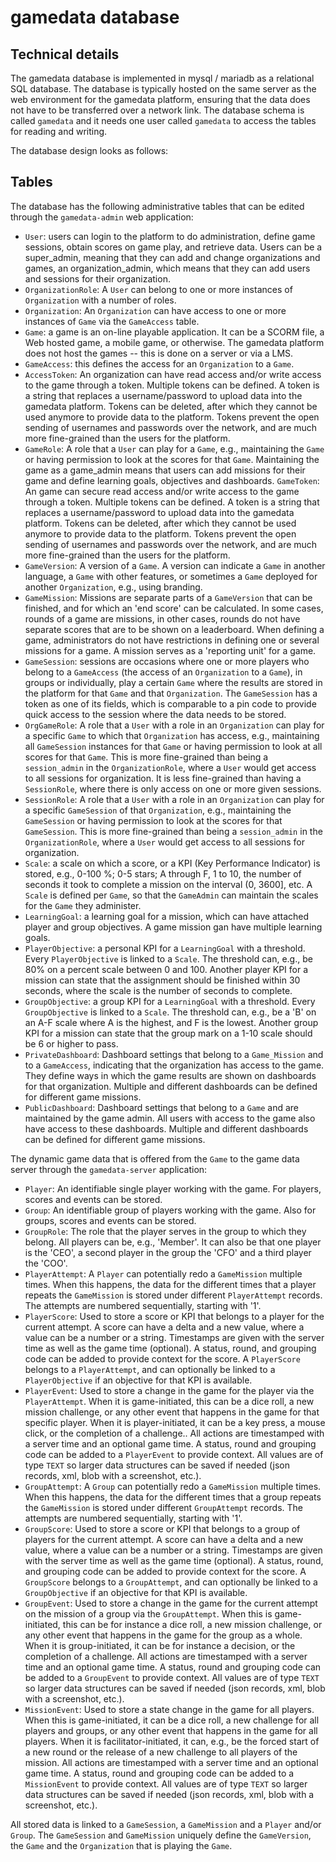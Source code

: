# gamedata database

## Technical details

The gamedata database is implemented in mysql / mariadb as a relational SQL database. The database is typically hosted on the same server as the web environment for the gamedata platform, ensuring that the data does not have to be transferred over a network link. The database schema is called `gamedata` and it needs one user called `gamedata` to access the tables for reading and writing.

The database design looks as follows:




## Tables

The database has the following administrative tables that can be edited through the `gamedata-admin` web application:

* `User`: users can login to the platform to do administration, define game sessions, obtain scores on game play, and retrieve data. Users can be a super_admin, meaning that they can add and change organizations and games, an organization_admin, which means that they can add users and sessions for their organization.
* `OrganizationRole`: A `User` can belong to one or more instances of `Organization` with a number of roles.
* `Organization`: An `Organization` can have access to one or more instances of `Game` via the `GameAccess` table.
* `Game`: a game is an on-line playable application. It can be a SCORM file, a Web hosted game, a mobile game, or otherwise. The gamedata platform does not host the games -- this is done on a server or via a LMS.
* `GameAccess`: this defines the access for an `Organization` to a `Game`. 
* `AccessToken`: An organization can have read access and/or write access to the game through a token. Multiple tokens can be defined. A token is a string that replaces a username/password to upload data into the gamedata platform. Tokens can be deleted, after which they cannot be used anymore to provide data to the platform. Tokens prevent the open sending of usernames and passwords over the network, and are much more fine-grained than the users for the platform.
* `GameRole`: A role that a `User` can play for a `Game`, e.g., maintaining the `Game` or having permission to look at the scores for that `Game`. Maintaining the game as a game_admin means that users can add missions for their game and define learning goals, objectives and dashboards.
`GameToken`: An game can secure read access and/or write access to the game through a token. Multiple tokens can be defined. A token is a string that replaces a username/password to upload data into the gamedata platform. Tokens can be deleted, after which they cannot be used anymore to provide data to the platform. Tokens prevent the open sending of usernames and passwords over the network, and are much more fine-grained than the users for the platform.
* `GameVersion`: A version of a `Game`. A version can indicate a `Game` in another language, a `Game` with other features, or sometimes a `Game` deployed for another `Organization`, e.g., using branding.
* `GameMission`: Missions are separate parts of a `GameVersion` that can be finished, and for which an 'end score' can be calculated. In some cases, rounds of a game are missions, in other cases, rounds do not have separate scores that are to be shown on a leaderboard. When defining a game, administrators do not have restrictions in defining one or several missions for a game. A mission serves as a 'reporting unit' for a game.
* `GameSession`: sessions are occasions where one or more players who belong to a `GameAccess` (the access of an `Organization` to a `Game`), in groups or individually, play a certain `Game` where the results are stored in the platform for that `Game` and that `Organization`. The `GameSession` has a token as one of its fields, which is comparable to a pin code to provide quick access to the session where the data needs to be stored. 
* `OrgGameRole`: A role that a `User` with a role in an `Organization` can play for a specific `Game` to which that `Organization` has access, e.g., maintaining all `GameSession` instances for that `Game` or having permission to look at all scores for that `Game`. This is more fine-grained than being a `session_admin` in the `OrganizationRole`, where a `User` would get access to all sessions for organization. It is less fine-grained than having a `SessionRole`, where there is only access on one or more given sessions.
* `SessionRole`: A role that a `User` with a role in an `Organization` can play for a specific `GameSession` of that `Organization`, e.g., maintaining the `GameSession` or having permission to look at the scores for that `GameSession`. This is more fine-grained than being a `session_admin` in the `OrganizationRole`, where a `User` would get access to all sessions for organization.
* `Scale`: a scale on which a score, or a KPI (Key Performance Indicator) is stored, e.g., 0-100 %; 0-5 stars; A through F, 1 to 10, the number of seconds it took to complete a mission on the interval (0, 3600], etc. A `Scale` is defined per `Game`, so that the `GameAdmin` can maintain the scales for the `Game` they administer.
* `LearningGoal`: a learning goal for a mission, which can have attached player and group objectives. A game mission gan have multiple learning goals.
* `PlayerObjective`: a personal KPI for a `LearningGoal` with a threshold. Every `PlayerObjective` is linked to a `Scale`. The threshold can, e.g., be 80% on a percent scale between 0 and 100. Another player KPI for a mission can state that the assignment should be finished within 30 seconds, where the scale is the number of seconds to complete.
* `GroupObjective`: a group KPI for a `LearningGoal` with a threshold. Every `GroupObjective` is linked to a `Scale`. The threshold can, e.g., be a 'B' on an A-F scale where A is the highest, and F is the lowest. Another group KPI for a mission can state that the group mark on a 1-10 scale should be 6 or higher to pass.
* `PrivateDashboard`: Dashboard settings that belong to a `Game_Mission` and to a `GameAccess`, indicating that the organization has access to the game. They define ways in which the game results are shown on dashboards for that organization. Multiple and different dashboards can be defined for different game missions. 
* `PublicDashboard`: Dashboard settings that belong to a `Game` and are maintained by the game admin. All users with access to the game also have access to these dashboards. Multiple and different dashboards can be defined for different game missions. 

The dynamic game data that is offered from the `Game` to the game data server through the `gamedata-server` application:

* `Player`: An identifiable single player working with the game. For players, scores and events can be stored.
* `Group`: An identifiable group of players working with the game. Also for groups, scores and events can be stored.
* `GroupRole`: The role that the player serves in the group to which they belong. All players can be, e.g., 'Member'. It can also be that one player is the 'CEO', a second player in the group the 'CFO' and a third player the 'COO'. 
* `PlayerAttempt`: A `Player` can potentially redo a `GameMission` multiple times. When this happens, the data for the different times that a player repeats the `GameMission` is stored under different `PlayerAttempt` records. The attempts are numbered sequentially, starting with '1'.
* `PlayerScore`: Used to store a score or KPI that belongs to a player for the current attempt. A score can have a delta and a new value, where a value can be a number or a string. Timestamps are given with the server time as well as the game time (optional). A status, round, and grouping code can be added to provide context for the score. A `PlayerScore` belongs to a `PlayerAttempt`, and can optionally be linked to a `PlayerObjective` if an objective for that KPI is available.
* `PlayerEvent`: Used to store a change in the game for the player via the `PlayerAttempt`. When it is game-initiated, this can be a dice roll, a new mission challenge, or any other event that happens in the game for that specific player. When it is player-initiated, it can be a key press, a mouse click, or the completion of a challenge.. All actions are timestamped with a server time and an optional game time. A status, round and grouping code can be added to a `PlayerEvent` to provide context. All values are of type `TEXT` so larger data structures can be saved if needed (json records, xml, blob with a screenshot, etc.). 
* `GroupAttempt`: A `Group` can potentially redo a `GameMission` multiple times. When this happens, the data for the different times that a group repeats the `GameMission` is stored under different `GroupAttempt` records. The attempts are numbered sequentially, starting with '1'.
* `GroupScore`: Used to store a score or KPI that belongs to a group of players for the current attempt. A score can have a delta and a new value, where a value can be a number or a string. Timestamps are given with the server time as well as the game time (optional). A status, round, and grouping code can be added to provide context for the score. A `GroupScore` belongs to a `GroupAttempt`, and can optionally be linked to a `GroupObjective` if an objective for that KPI is available.
* `GroupEvent`: Used to store a change in the game for the current attempt on the mission of a group via the `GroupAttempt`. When this is game-initiated, this can be for instance a dice roll, a new mission challenge, or any other event that happens in the game for the group as a whole. When it is group-initiated, it can be for instance a decision, or the completion of a challenge. All actions are timestamped with a server time and an optional game time. A status, round and grouping code can be added to a `GroupEvent` to provide context. All values are of type `TEXT` so larger data structures can be saved if needed (json records, xml, blob with a screenshot, etc.). 
* `MissionEvent`: Used to store a state change in the game for all players. When this is game-initiated, it can be a dice roll, a new challenge for all players and groups, or any other event that happens in the game for all players. When it is facilitator-initiated, it can, e.g., be the forced start of a new round or the release of a new challenge to all players of the mission. All actions are timestamped with a server time and an optional game time. A status, round and grouping code can be added to a `MissionEvent` to provide context. All values are of type `TEXT` so larger data structures can be saved if needed (json records, xml, blob with a screenshot, etc.). 


All stored data is linked to a `GameSession`, a `GameMission` and a `Player` and/or `Group`. The `GameSession` and `GameMission` uniquely define the `GameVersion`, the `Game` and the `Organization` that is playing the `Game`. 
